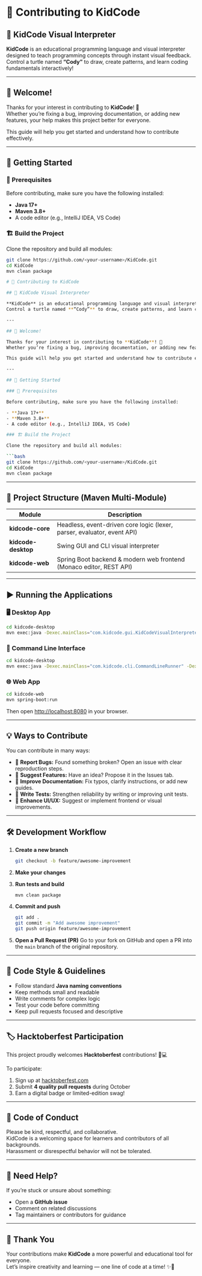 # 🧩 Contributing to KidCode

## 🎨 KidCode Visual Interpreter

**KidCode** is an educational programming language and visual interpreter designed to teach programming concepts through instant visual feedback.  
Control a turtle named **“Cody”** to draw, create patterns, and learn coding fundamentals interactively!

---

## 💬 Welcome!

Thanks for your interest in contributing to **KidCode**! 🌟  
Whether you’re fixing a bug, improving documentation, or adding new features, your help makes this project better for everyone.  

This guide will help you get started and understand how to contribute effectively.

---

## 🚀 Getting Started

### 🧰 Prerequisites

Before contributing, make sure you have the following installed:

- **Java 17+**
- **Maven 3.8+**
- A code editor (e.g., IntelliJ IDEA, VS Code)

### 🏗️ Build the Project

Clone the repository and build all modules:

```bash
git clone https://github.com/<your-username>/KidCode.git
cd KidCode
mvn clean package

# 🧩 Contributing to KidCode

## 🎨 KidCode Visual Interpreter

**KidCode** is an educational programming language and visual interpreter designed to teach programming concepts through instant visual feedback.  
Control a turtle named **“Cody”** to draw, create patterns, and learn coding fundamentals interactively!

---

## 💬 Welcome!

Thanks for your interest in contributing to **KidCode**! 🌟  
Whether you’re fixing a bug, improving documentation, or adding new features, your help makes this project better for everyone.  

This guide will help you get started and understand how to contribute effectively.

---

## 🚀 Getting Started

### 🧰 Prerequisites

Before contributing, make sure you have the following installed:

- **Java 17+**
- **Maven 3.8+**
- A code editor (e.g., IntelliJ IDEA, VS Code)

### 🏗️ Build the Project

Clone the repository and build all modules:

```bash
git clone https://github.com/<your-username>/KidCode.git
cd KidCode
mvn clean package
```

---

## 📁 Project Structure (Maven Multi-Module)

| Module | Description |
|--------|--------------|
| **kidcode-core** | Headless, event-driven core logic (lexer, parser, evaluator, event API) |
| **kidcode-desktop** | Swing GUI and CLI visual interpreter |
| **kidcode-web** | Spring Boot backend & modern web frontend (Monaco editor, REST API) |

---

## ▶️ Running the Applications

### 🖥️ Desktop App
```bash
cd kidcode-desktop
mvn exec:java -Dexec.mainClass="com.kidcode.gui.KidCodeVisualInterpreter"
```

### 🧮 Command Line Interface
```bash
cd kidcode-desktop
mvn exec:java -Dexec.mainClass="com.kidcode.cli.CommandLineRunner" -Dexec.args="../test_scripts/<script.kc>"
```

### 🌐 Web App
```bash
cd kidcode-web
mvn spring-boot:run
```

Then open [http://localhost:8080](http://localhost:8080) in your browser.

---

## 💡 Ways to Contribute

You can contribute in many ways:

- 🐞 **Report Bugs:** Found something broken? Open an issue with clear reproduction steps.
- 🧠 **Suggest Features:** Have an idea? Propose it in the Issues tab.
- 🧰 **Improve Documentation:** Fix typos, clarify instructions, or add new guides.
- 🧪 **Write Tests:** Strengthen reliability by writing or improving unit tests.
- 💅 **Enhance UI/UX:** Suggest or implement frontend or visual improvements.

---

## 🛠️ Development Workflow

1. **Create a new branch**
   ```bash
   git checkout -b feature/awesome-improvement
   ```

2. **Make your changes**

3. **Run tests and build**
   ```bash
   mvn clean package
   ```

4. **Commit and push**
   ```bash
   git add .
   git commit -m "Add awesome improvement"
   git push origin feature/awesome-improvement
   ```

5. **Open a Pull Request (PR)**
   Go to your fork on GitHub and open a PR into the `main` branch of the original repository.

---

## 🧭 Code Style & Guidelines

- Follow standard **Java naming conventions**
- Keep methods small and readable
- Write comments for complex logic
- Test your code before committing
- Keep pull requests focused and descriptive

---

## 🏷️ Hacktoberfest Participation

This project proudly welcomes **Hacktoberfest** contributions! 🎃💻

To participate:
1. Sign up at [hacktoberfest.com](https://hacktoberfest.com)
2. Submit **4 quality pull requests** during October
3. Earn a digital badge or limited-edition swag!


---

## 🤝 Code of Conduct

Please be kind, respectful, and collaborative.  
KidCode is a welcoming space for learners and contributors of all backgrounds.  
Harassment or disrespectful behavior will not be tolerated.

---

## 💬 Need Help?

If you’re stuck or unsure about something:
- Open a **GitHub issue**
- Comment on related discussions
- Tag maintainers or contributors for guidance

---

## 💖 Thank You

Your contributions make **KidCode** a more powerful and educational tool for everyone.  
Let’s inspire creativity and learning — one line of code at a time! ✨🐢
